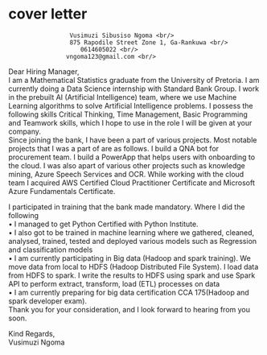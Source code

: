 # cover letter <br/>
                     Vusimuzi Sibusiso Ngoma <br/>
                     875 Rapodile Street Zone 1, Ga-Rankuwa <br/>
                        0614605022 <br/>
                    vngoma123@gmail.com <br/>
Dear Hiring Manager,<br/>
I am a Mathematical Statistics graduate from the University of Pretoria. I am currently doing a Data Science internship with Standard Bank Group. I work in the prebuilt AI (Artificial Intelligence) team, where we use Machine Learning algorithms to solve Artificial Intelligence problems. I possess the following skills Critical Thinking, Time Management, Basic Programming and Teamwork skills, which I hope to use in the role I will be given at your company.<br/>
Since joining the bank, I have been a part of various projects. Most notable projects that I was a part of are as follows. I build a QNA bot for procurement team. I build a PowerApp that helps users with onboarding to the cloud. I was also apart of various other projects such as knowledge mining, Azure Speech Services and OCR. While working with the cloud team I acquired AWS Certified Cloud Practitioner Certificate and Microsoft Azure Fundamentals Certificate.<br/>

I participated in training that the bank made mandatory. Where I did the following <br/>
•	I managed to get Python Certified with Python Institute. <br/>
•	I also got to be trained in machine learning where we gathered, cleaned, analysed, trained, tested and deployed various models such as Regression and classification models <br/>
•	I am currently participating in Big data (Hadoop and spark training). We move data from local to HDFS (Hadoop Distributed File System). I load data from HDFS to spark. I write the results to HDFS using spark and use Spark API to perform extract, transform, load (ETL) processes on data <br/>
•	I am currently preparing for big data certification CCA 175(Hadoop and spark developer exam). <br/> 
Thank you for your consideration, and I look forward to hearing from you soon.<br/>

Kind Regards, <br/>
Vusimuzi Ngoma

